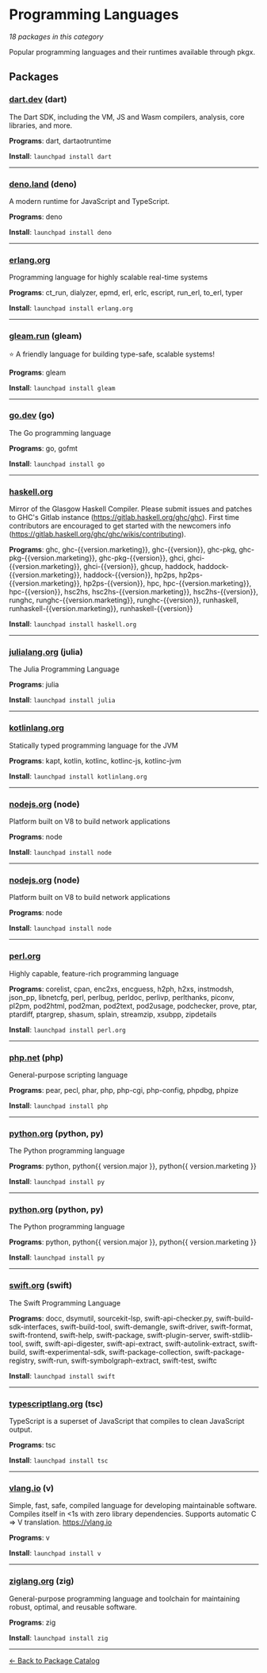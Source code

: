 # Programming Languages

*18 packages in this category*

Popular programming languages and their runtimes available through pkgx.

## Packages

### [dart.dev](../packages/dartdev.md) (dart)

The Dart SDK, including the VM, JS and Wasm compilers, analysis, core libraries, and more.

**Programs**: dart, dartaotruntime

**Install**: `launchpad install dart`

---

### [deno.land](../packages/denoland.md) (deno)

A modern runtime for JavaScript and TypeScript.

**Programs**: deno

**Install**: `launchpad install deno`

---

### [erlang.org](../packages/erlangorg.md)

Programming language for highly scalable real-time systems

**Programs**: ct_run, dialyzer, epmd, erl, erlc, escript, run_erl, to_erl, typer

**Install**: `launchpad install erlang.org`

---

### [gleam.run](../packages/gleamrun.md) (gleam)

⭐️ A friendly language for building type-safe, scalable systems!

**Programs**: gleam

**Install**: `launchpad install gleam`

---

### [go.dev](../packages/godev.md) (go)

The Go programming language

**Programs**: go, gofmt

**Install**: `launchpad install go`

---

### [haskell.org](../packages/haskellorg.md)

Mirror of the Glasgow Haskell Compiler. Please submit issues and patches to GHC's Gitlab instance (https://gitlab.haskell.org/ghc/ghc). First time contributors are encouraged to get started with the newcomers info (https://gitlab.haskell.org/ghc/ghc/wikis/contributing).

**Programs**: ghc, ghc-&lbrace;&lbrace;version.marketing&rbrace;&rbrace;, ghc-&lbrace;&lbrace;version&rbrace;&rbrace;, ghc-pkg, ghc-pkg-&lbrace;&lbrace;version.marketing&rbrace;&rbrace;, ghc-pkg-&lbrace;&lbrace;version&rbrace;&rbrace;, ghci, ghci-&lbrace;&lbrace;version.marketing&rbrace;&rbrace;, ghci-&lbrace;&lbrace;version&rbrace;&rbrace;, ghcup, haddock, haddock-&lbrace;&lbrace;version.marketing&rbrace;&rbrace;, haddock-&lbrace;&lbrace;version&rbrace;&rbrace;, hp2ps, hp2ps-&lbrace;&lbrace;version.marketing&rbrace;&rbrace;, hp2ps-&lbrace;&lbrace;version&rbrace;&rbrace;, hpc, hpc-&lbrace;&lbrace;version.marketing&rbrace;&rbrace;, hpc-&lbrace;&lbrace;version&rbrace;&rbrace;, hsc2hs, hsc2hs-&lbrace;&lbrace;version.marketing&rbrace;&rbrace;, hsc2hs-&lbrace;&lbrace;version&rbrace;&rbrace;, runghc, runghc-&lbrace;&lbrace;version.marketing&rbrace;&rbrace;, runghc-&lbrace;&lbrace;version&rbrace;&rbrace;, runhaskell, runhaskell-&lbrace;&lbrace;version.marketing&rbrace;&rbrace;, runhaskell-&lbrace;&lbrace;version&rbrace;&rbrace;

**Install**: `launchpad install haskell.org`

---

### [julialang.org](../packages/julialangorg.md) (julia)

The Julia Programming Language

**Programs**: julia

**Install**: `launchpad install julia`

---

### [kotlinlang.org](../packages/kotlinlangorg.md)

Statically typed programming language for the JVM

**Programs**: kapt, kotlin, kotlinc, kotlinc-js, kotlinc-jvm

**Install**: `launchpad install kotlinlang.org`

---

### [nodejs.org](../packages/nodejsorg.md) (node)

Platform built on V8 to build network applications

**Programs**: node

**Install**: `launchpad install node`

---

### [nodejs.org](../packages/node.md) (node)

Platform built on V8 to build network applications

**Programs**: node

**Install**: `launchpad install node`

---

### [perl.org](../packages/perlorg.md)

Highly capable, feature-rich programming language

**Programs**: corelist, cpan, enc2xs, encguess, h2ph, h2xs, instmodsh, json_pp, libnetcfg, perl, perlbug, perldoc, perlivp, perlthanks, piconv, pl2pm, pod2html, pod2man, pod2text, pod2usage, podchecker, prove, ptar, ptardiff, ptargrep, shasum, splain, streamzip, xsubpp, zipdetails

**Install**: `launchpad install perl.org`

---

### [php.net](../packages/phpnet.md) (php)

General-purpose scripting language

**Programs**: pear, pecl, phar, php, php-cgi, php-config, phpdbg, phpize

**Install**: `launchpad install php`

---

### [python.org](../packages/pythonorg.md) (python, py)

The Python programming language

**Programs**: python, python&lbrace;&lbrace; version.major &rbrace;&rbrace;, python&lbrace;&lbrace; version.marketing &rbrace;&rbrace;

**Install**: `launchpad install py`

---

### [python.org](../packages/python.md) (python, py)

The Python programming language

**Programs**: python, python&lbrace;&lbrace; version.major &rbrace;&rbrace;, python&lbrace;&lbrace; version.marketing &rbrace;&rbrace;

**Install**: `launchpad install py`

---

### [swift.org](../packages/swiftorg.md) (swift)

The Swift Programming Language

**Programs**: docc, dsymutil, sourcekit-lsp, swift-api-checker.py, swift-build-sdk-interfaces, swift-build-tool, swift-demangle, swift-driver, swift-format, swift-frontend, swift-help, swift-package, swift-plugin-server, swift-stdlib-tool, swift, swift-api-digester, swift-api-extract, swift-autolink-extract, swift-build, swift-experimental-sdk, swift-package-collection, swift-package-registry, swift-run, swift-symbolgraph-extract, swift-test, swiftc

**Install**: `launchpad install swift`

---

### [typescriptlang.org](../packages/typescriptlangorg.md) (tsc)

TypeScript is a superset of JavaScript that compiles to clean JavaScript output.

**Programs**: tsc

**Install**: `launchpad install tsc`

---

### [vlang.io](../packages/vlangio.md) (v)

Simple, fast, safe, compiled language for developing maintainable software. Compiles itself in <1s with zero library dependencies. Supports automatic C => V translation. https://vlang.io

**Programs**: v

**Install**: `launchpad install v`

---

### [ziglang.org](../packages/ziglangorg.md) (zig)

General-purpose programming language and toolchain for maintaining robust, optimal, and reusable software.

**Programs**: zig

**Install**: `launchpad install zig`

---

[← Back to Package Catalog](../package-catalog.md)
